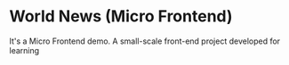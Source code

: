 # World News (Micro Frontend)

It's a Micro Frontend demo. A small-scale front-end project developed for learning
